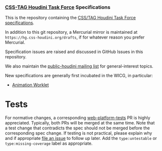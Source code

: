 ### [CSS-TAG Houdini Task Force](https://wiki.css-houdini.org/) Specifications

This is the repository containing the [CSS/TAG Houdini Task Force specifications](https://drafts.css-houdini.org/).

In addition to this git repository, a Mercurial mirror is maintained at `https://hg.css-houdini.org/drafts`, if for whatever reason you prefer Mercurial.

Specification issues are raised and discussed in GitHub Issues in this repository.

We also maintain the [public-houdini mailing list](http://lists.w3.org/Archives/Public/public-houdini/) for general-interest topics.

New specifications are generally first incubated in the WICG, in particular:
- [Animation Worklet](https://github.com/WICG/animation-worklet)

# Tests

For normative changes, a corresponding
[web-platform-tests](https://github.com/web-platform-tests/wpt) PR is highly appreciated. Typically,
both PRs will be merged at the same time. Note that a test change that contradicts the spec should
not be merged before the corresponding spec change. If testing is not practical, please explain why
and if appropriate [file an issue](https://github.com/web-platform-tests/wpt/issues/new) to follow
up later. Add the `type:untestable` or `type:missing-coverage` label as appropriate.

